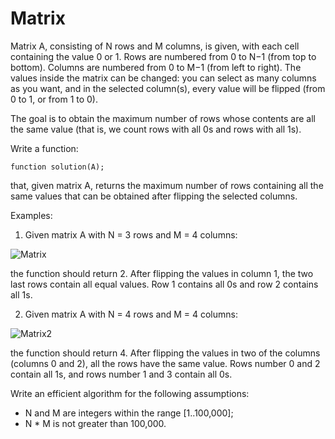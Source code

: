 # Matrix

Matrix A, consisting of N rows and M columns, is given, with each cell containing the value 0 or 1. Rows are numbered from 0 to N−1 (from top to bottom). Columns are numbered from 0 to M−1 (from left to right). The values inside the matrix can be changed: you can select as many columns as you want, and in the selected column(s), every value will be flipped (from 0 to 1, or from 1 to 0).

The goal is to obtain the maximum number of rows whose contents are all the same value (that is, we count rows with all 0s and rows with all 1s).

Write a function:

    function solution(A);

that, given matrix A, returns the maximum number of rows containing all the same values that can be obtained after flipping the selected columns.

Examples:

1. Given matrix A with N = 3 rows and M = 4 columns:

![Matrix](https://codility-frontend-prod.s3.amazonaws.com/media/task_static/flipping_matrix/static/images/auto/a7fa23f8c6ce24da9e9ae1674862684e.png)


the function should return 2. After flipping the values in column 1, the two last rows contain all equal values. Row 1 contains all 0s and row 2 contains all 1s.

2. Given matrix A with N = 4 rows and M = 4 columns:

![Matrix2](https://codility-frontend-prod.s3.amazonaws.com/media/task_static/flipping_matrix/static/images/auto/b1f802256278b9c4374430add09932ee.png)

the function should return 4. After flipping the values in two of the columns (columns 0 and 2), all the rows have the same value. Rows number 0 and 2 contain all 1s, and rows number 1 and 3 contain all 0s.

Write an efficient algorithm for the following assumptions:

- N and M are integers within the range [1..100,000];
- N * M is not greater than 100,000.